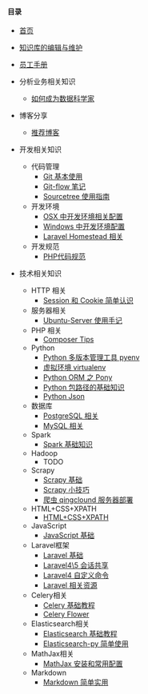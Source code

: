 #### 目录

- [首页](readme.md)

- [知识库的编辑与维护](knowledge-base.md)

- [员工手册](company-handbook.md)

- 分析业务相关知识
    - [如何成为数据科学家](how-to-be-a-data-scientist.md)

- 博客分享
    - [推荐博客](blogs.md)

- 开发相关知识
    - 代码管理
        - [Git 基本使用](git-notes.md)
        - [Git-flow 笔记](git-flow-notes.md)
        - [Sourcetree 使用指南](sourcetree.md)
    - 开发环境
        - [OSX 中开发环境相关配置](dev/developing-with-osx.md)
        - [Windows 中开发环境配置](dev/developing-with-windows.md)
        - [Laravel Homestead 相关](homestead.md)
    - 开发规范
        - [PHP代码规范](php-standard-recommendation.md)

- 技术相关知识
    - HTTP 相关
        - [Session 和 Cookie 简单认识](session-cookie-notes.md)
    - 服务器相关
        - [Ubuntu-Server 使用手记](server/server-tips.md)
    - PHP 相关
        - [Composer Tips](php/composer-tips.md)
    - Python
        - [Python 多版本管理工具 pyenv](pyenv-notes.md)
        - [虚拟环境 virtualenv](virtualenv-notes.md)
        - [Python ORM 之 Pony](pony-notes.md)
        - [Python 包路径的基础知识](python-import-notes.md)
        - [Python Json](python_json.md)
    - 数据库
        - [PostgreSQL 相关](database/postgres.md)
        - [MySQL 相关](database/mysql.md)
    - Spark
        - [Spark 基础知识](spark/spark.md)
    - Hadoop
        - TODO
    - Scrapy
        - [Scrapy 基础](scrapy-notes.md)
        - [Scrapy 小技巧](scrapy-tips.md)
        - [爬虫 qingclound 服务器部署](estate-crawler-server-notes.md)
    - HTML+CSS+XPATH
        - [HTML+CSS+XPATH](html-css-xpath-notes.md)
    - JavaScript
        - [JavaScript 基础](javascript-notes.md)
    - Laravel框架
        - [Laravel 基础](laravel/laravel-notes.md)
        - [Laravel4\5 会话共享](laravel/lv4-lv5-session-share.md)
        - [Laravel4 自定义命令](laravel/laravel-command.md)
        - [Laravel 相关资源](laravel/laravel-resources.md)
    - Celery相关
        - [Celery 基础教程](celery.md)
        - [Celery Flower](celery_flower.md)
    - Elasticsearch相关
        - [Elasticsearch 基础教程](elasticsearch-install-notes.md)
        - [Elasticsearch-py 简单使用](elasticsearch-py-notes.md)
    - MathJax相关
        - [MathJax 安装和常用配置](mathjax-configuration-notes.md)
    - Markdown
        - [Markdown 简单实用](markdown.md)
